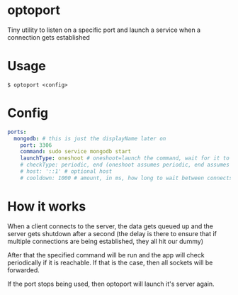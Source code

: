 # optoport

Tiny utility to listen on a specific port and launch a service when a connection gets established

# Usage

```console
$ optoport <config>
```

# Config

```yaml
ports:
  mongodb: # this is just the displayName later on
    port: 3306
    command: sudo service mongodb start
    launchType: oneshoot # oneshoot=launch the command, wait for it to exit, check until the port becomes used again. service=launch the command, check until the port becomes used again, default "service"
    # checkType: periodic, end (oneshoot assumes periodic, end assumes on process exit the port is closed)
    # host: '::1' # optional host
    # cooldown: 1000 # amount, in ms, how long to wait between connects
```

# How it works

When a client connects to the server, the data gets queued up and the server gets shutdown after a second (the delay is there to ensure that if multiple connections are being established, they all hit our dummy)

After that the specified command will be run and the app will check periodically if it is reachable. If that is the case, then all sockets will be forwarded.

If the port stops being used, then optoport will launch it's server again.
